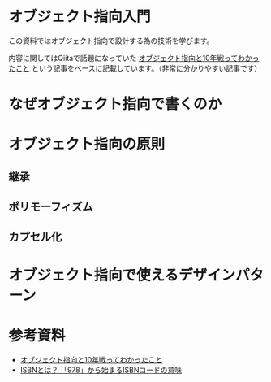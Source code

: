 # オブジェクト指向入門

この資料ではオブジェクト指向で設計する為の技術を学びます。

内容に関してはQiitaで話題になっていた [オブジェクト指向と10年戦ってわかったこと](https://qiita.com/tutinoco/items/6952b01e5fc38914ec4e) という記事をベースに記載しています。（非常に分かりやすい記事です）

# なぜオブジェクト指向で書くのか

# オブジェクト指向の原則

## 継承

## ポリモーフィズム

## カプセル化

# オブジェクト指向で使えるデザインパターン

# 参考資料
- [オブジェクト指向と10年戦ってわかったこと](https://qiita.com/tutinoco/items/6952b01e5fc38914ec4e)
- [ISBNとは？ 「978」から始まるISBNコードの意味](http://pro.bookoffonline.co.jp/book-enjoy/books-trivia/20160408-isbn-mean.html)
